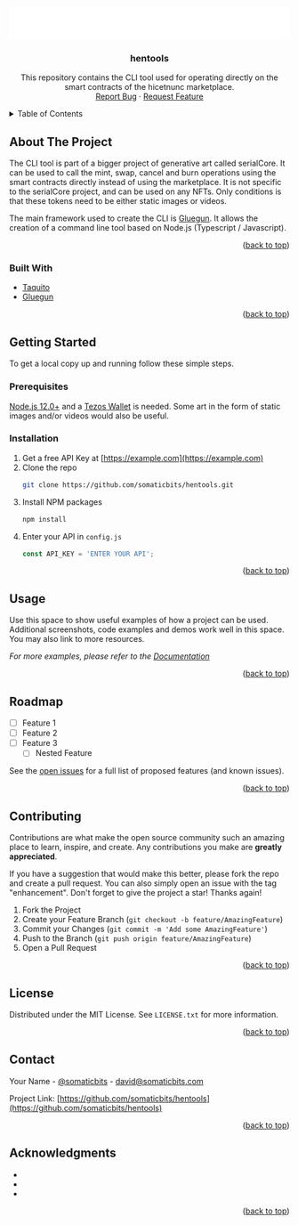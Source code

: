 <div id="top"></div>
<!--
*** Thanks for checking out the Best-README-Template. If you have a suggestion
*** that would make this better, please fork the repo and create a pull request
*** or simply open an issue with the tag "enhancement".
*** Don't forget to give the project a star!
*** Thanks again! Now go create something AMAZING! :D
-->

<!-- PROJECT LOGO -->
<br />
<div align="center">
  <a href="https://github.com/somaticbits/hentools">
    <img src="hentools.png" alt="Logo" width="553" height="56">
  </a>

<h3 align="center">hentools</h3>

  <p align="center">
    This repository contains the CLI tool used for operating directly on the smart contracts of the hicetnunc marketplace.
    <br />
    <a href="https://github.com/somaticbits/hentools/issues">Report Bug</a>
    ·
    <a href="https://github.com/somaticbits/hentools/issues">Request Feature</a>
  </p>
</div>



<!-- TABLE OF CONTENTS -->
<details>
  <summary>Table of Contents</summary>
  <ol>
    <li>
      <a href="#about-the-project">About The Project</a>
      <ul>
        <li><a href="#built-with">Built With</a></li>
      </ul>
    </li>
    <li>
      <a href="#getting-started">Getting Started</a>
      <ul>
        <li><a href="#prerequisites">Prerequisites</a></li>
        <li><a href="#installation">Installation</a></li>
      </ul>
    </li>
    <li><a href="#usage">Usage</a></li>
    <li><a href="#roadmap">Roadmap</a></li>
    <li><a href="#contributing">Contributing</a></li>
    <li><a href="#license">License</a></li>
    <li><a href="#contact">Contact</a></li>
    <li><a href="#acknowledgments">Acknowledgments</a></li>
  </ol>
</details>



<!-- ABOUT THE PROJECT -->
## About The Project

The CLI tool is part of a bigger project of generative art called serialCore. It can be used to call the mint, swap, cancel and burn operations using the smart contracts directly instead of using the marketplace. It is not specific to the serialCore project, and can be used on any NFTs. Only conditions is that these tokens need to be either static images or videos.

The main framework used to create the CLI is [Gluegun](https://github.com/infinitered/gluegun). It allows the creation of a command line tool based on Node.js (Typescript / Javascript).

<p align="right">(<a href="#top">back to top</a>)</p>



### Built With

* [Taquito](https://tezostaquito.io/)
* [Gluegun](https://github.com/infinitered/gluegun)

<p align="right">(<a href="#top">back to top</a>)</p>



<!-- GETTING STARTED -->
## Getting Started

To get a local copy up and running follow these simple steps.

### Prerequisites

[Node.js 12.0+](https://nodejs.org/en/) and a [Tezos Wallet](https://templewallet.com/) is needed. Some art in the form of static images and/or videos would also be useful.

### Installation

1. Get a free API Key at [https://example.com](https://example.com)
2. Clone the repo
   ```sh
   git clone https://github.com/somaticbits/hentools.git
   ```
3. Install NPM packages
   ```sh
   npm install
   ```
4. Enter your API in `config.js`
   ```js
   const API_KEY = 'ENTER YOUR API';
   ```

<p align="right">(<a href="#top">back to top</a>)</p>



<!-- USAGE EXAMPLES -->
## Usage

Use this space to show useful examples of how a project can be used. Additional screenshots, code examples and demos work well in this space. You may also link to more resources.

_For more examples, please refer to the [Documentation](https://example.com)_

<p align="right">(<a href="#top">back to top</a>)</p>



<!-- ROADMAP -->
## Roadmap

- [ ] Feature 1
- [ ] Feature 2
- [ ] Feature 3
    - [ ] Nested Feature

See the [open issues](https://github.com/somaticbits/hentools/issues) for a full list of proposed features (and known issues).

<p align="right">(<a href="#top">back to top</a>)</p>



<!-- CONTRIBUTING -->
## Contributing

Contributions are what make the open source community such an amazing place to learn, inspire, and create. Any contributions you make are **greatly appreciated**.

If you have a suggestion that would make this better, please fork the repo and create a pull request. You can also simply open an issue with the tag "enhancement".
Don't forget to give the project a star! Thanks again!

1. Fork the Project
2. Create your Feature Branch (`git checkout -b feature/AmazingFeature`)
3. Commit your Changes (`git commit -m 'Add some AmazingFeature'`)
4. Push to the Branch (`git push origin feature/AmazingFeature`)
5. Open a Pull Request

<p align="right">(<a href="#top">back to top</a>)</p>



<!-- LICENSE -->
## License

Distributed under the MIT License. See `LICENSE.txt` for more information.

<p align="right">(<a href="#top">back to top</a>)</p>



<!-- CONTACT -->
## Contact

Your Name - [@somaticbits](https://twitter.com/somaticbits) - david@somaticbits.com

Project Link: [https://github.com/somaticbits/hentools](https://github.com/somaticbits/hentools)

<p align="right">(<a href="#top">back to top</a>)</p>



<!-- ACKNOWLEDGMENTS -->
## Acknowledgments

* []()
* []()
* []()

<p align="right">(<a href="#top">back to top</a>)</p>



<!-- MARKDOWN LINKS & IMAGES -->
<!-- https://www.markdownguide.org/basic-syntax/#reference-style-links -->
[contributors-shield]: https://img.shields.io/github/contributors/somaticbits/hentools.svg?style=for-the-badge
[contributors-url]: https://github.com/somaticbits/hentools/graphs/contributors
[forks-shield]: https://img.shields.io/github/forks/somaticbits/hentools.svg?style=for-the-badge
[forks-url]: https://github.com/somaticbits/hentools/network/members
[stars-shield]: https://img.shields.io/github/stars/somaticbits/hentools.svg?style=for-the-badge
[stars-url]: https://github.com/somaticbits/hentools/stargazers
[issues-shield]: https://img.shields.io/github/issues/somaticbits/hentools.svg?style=for-the-badge
[issues-url]: https://github.com/somaticbits/hentools/issues
[license-shield]: https://img.shields.io/github/license/somaticbits/hentools.svg?style=for-the-badge
[license-url]: https://github.com/somaticbits/hentools/blob/master/LICENSE.txt
[linkedin-shield]: https://img.shields.io/badge/-LinkedIn-black.svg?style=for-the-badge&logo=linkedin&colorB=555
[linkedin-url]: https://linkedin.com/in/linkedin_username
[product-screenshot]: images/screenshot.png
